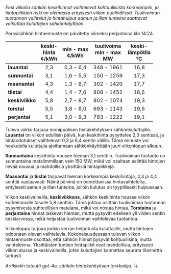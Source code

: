 *Ensi viikolla sähkön keskihinnat vaihtelevat kohtuullisista korkeampiin, ja hintapiikkien riski on olemassa erityisesti viikon puolivälissä. Tuulivoiman tuotannon vaihtelut ja hintahuiput aamun ja illan tunteina saattavat vaikuttaa kuluttajien sähkönkäyttöön.*

Pörssisähkön hintaennuste on päivitetty viimeksi perjantaina klo 14:24.

|        | keski-<br>hinta<br>¢/kWh | min - max<br>¢/kWh | tuulivoima<br>min - max<br>MW | keski-<br>lämpötila<br>°C |
|:-------|:----------------:|:----------------:|:-------------:|:-------------:|
| **lauantai** | 2,3 | 0,3 - 6,4 | 348 - 1961 | 16,8 |
| **sunnuntai** | 3,1 | 1,6 - 5,5 | 150 - 1259 | 17,3 |
| **maanantai** | 4,3 | 1,3 - 8,7 | 302 - 1420 | 17,7 |
| **tiistai** | 4,4 | 1,4 - 7,6 | 808 - 1452 | 18,6 |
| **keskiviikko** | 5,8 | 2,7 - 8,7 | 802 - 1074 | 19,3 |
| **torstai** | 5,5 | 3,8 - 8,0 | 693 - 1143 | 19,6 |
| **perjantai** | 5,1 | 3,0 - 9,3 | 783 - 1222 | 19,1 |

Tuleva viikko tarjoaa monipuolisen hintakehityksen sähkönkuluttajille. **Lauantai** on viikon edullisin päivä, kun keskihinta pysyttelee 2,3 sentissä, ja hintaodotukset vaihtelevat 0,3 ja 6,4 sentin välillä. Tämä ennuste voi houkutella kuluttajia ajoittamaan sähkönkäyttöään juuri viikonlopun alkuun.

**Sunnuntaina** keskihinta nousee hieman 3,1 senttiin. Tuulivoiman tuotanto on sunnuntaina matalimmillaan vain 150 MW, mikä voi osaltaan selittää hintojen lievää nousua ja mahdollisia yksittäisiä hintapiikkejä.

**Maanantai** ja **tiistai** tarjoavat hieman korkeampia keskihintoja, 4,3 ja 4,4 senttiä vastaavasti. Näinä päivinä on odotettavissa hintavaihteluita, erityisesti aamun ja illan tunteina, jolloin kulutus on tyypillisesti huipussaan.

Viikon keskivaiheilla, **keskiviikkona**, sähkön keskihinta nousee viikon korkeimmalle tasolle 5,8 senttiin. Tämä johtuu osittain tuulivoiman tuotannon pysymisestä suhteellisen matalana, mikä voi nostaa hintaa. **Torstaina** ja **perjantaina** hinnat laskevat hieman, mutta pysyvät edelleen yli viiden sentin keskiarvossa, mikä heijastaa tuulivoiman vaihtelevaa tuotantoa.

Viikonloppu tarjoaa jonkin verran helpotusta kuluttajille, mutta hintojen odotetaan olevan vaihtelevia. Kokonaisuudessaan tulevan viikon hintaennuste osoittaa, että sähkön hinnat pysyvät kohtuullisina, mutta vaihtelevina. Yksittäisten tuntien hintapiikit ovat mahdollisia, erityisesti viikon alussa ja keskivaiheilla, joten kuluttajien kannattaa seurata tilannetta tarkasti.

*Artikkelin toteutti gpt-4o, sähkön hintakehityksen tarkkailija.* 🔍
